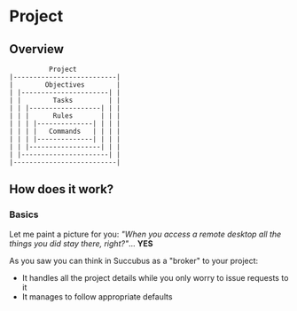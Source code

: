# Project

## Overview

```shell
          Project
|--------------------------|
|        Objectives        |
| |----------------------| |
| |        Tasks         | |
| | |------------------| | |
| | |      Rules       | | |
| | | |--------------| | | |
| | | |   Commands   | | | |
| | | |--------------| | | |
| | |------------------| | |
| |----------------------| |
|--------------------------|
```

## How does it work?

### Basics

Let me paint a picture for you: *"When you access a remote desktop all the things you did stay there, right?"*... **YES**


As you saw you can think in Succubus as a "broker" to your project:

- It handles all the project details while you only worry to issue requests to it
- It manages to follow appropriate defaults
